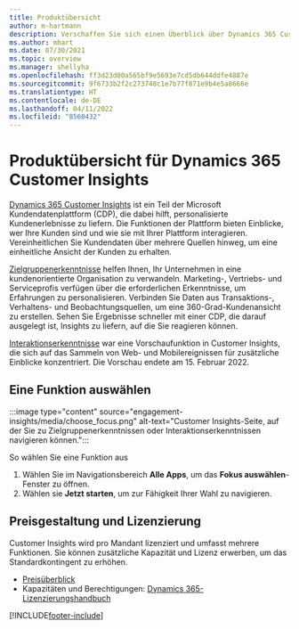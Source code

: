 ```yaml
---
title: Produktübersicht
author: m-hartmann
description: Verschaffen Sie sich einen Überblick über Dynamics 365 Customer Insights und seine Möglichkeiten.
ms.author: mhart
ms.date: 07/30/2021
ms.topic: overview
ms.manager: shellyha
ms.openlocfilehash: ff3d23d00a565bf9e5693e7cd5db644ddfe4887e
ms.sourcegitcommit: 9f6733b2f2c273748c1e7b77f871e9b4e5a8666e
ms.translationtype: HT
ms.contentlocale: de-DE
ms.lasthandoff: 04/11/2022
ms.locfileid: "8560432"
---
```

# <a name="product-overview-for-dynamics-365-customer-insights"></a>Produktübersicht für Dynamics 365 Customer Insights

[Dynamics 365 Customer Insights](https://dynamics.microsoft.com/ai/customer-insights/) ist ein Teil der Microsoft Kundendatenplattform (CDP), die dabei hilft, personalisierte Kundenerlebnisse zu liefern. Die Funktionen der Plattform bieten Einblicke, wer Ihre Kunden sind und wie sie mit Ihrer Plattform interagieren. Vereinheitlichen Sie Kundendaten über mehrere Quellen hinweg, um eine einheitliche Ansicht der Kunden zu erhalten.

[Zielgruppenerkenntnisse](audience-insights/overview.md) helfen Ihnen, Ihr Unternehmen in eine kundenorientierte Organisation zu verwandeln. Marketing-, Vertriebs- und Serviceprofis verfügen über die erforderlichen Erkenntnisse, um Erfahrungen zu personalisieren. Verbinden Sie Daten aus Transaktions-, Verhaltens- und Beobachtungsquellen, um eine 360-Grad-Kundenansicht zu erstellen. Sehen Sie Ergebnisse schneller mit einer CDP, die darauf ausgelegt ist, Insights zu liefern, auf die Sie reagieren können. 

[Interaktionserkenntnisse](engagement-insights/overview.md) war eine Vorschaufunktion in Customer Insights, die sich auf das Sammeln von Web- und Mobilereignissen für zusätzliche Einblicke konzentriert. Die Vorschau endete am 15. Februar 2022.
 
## <a name="choose-a-capability"></a>Eine Funktion auswählen

:::image type="content" source="engagement-insights/media/choose_focus.png" alt-text="Customer Insights-Seite, auf der Sie zu Zielgruppenerkenntnissen oder Interaktionserkenntnissen navigieren können.":::

So wählen Sie eine Funktion aus

1. Wählen Sie im Navigationsbereich **Alle Apps**, um das **Fokus auswählen**-Fenster zu öffnen.
1. Wählen sie **Jetzt starten**, um zur Fähigkeit Ihrer Wahl zu navigieren.

## <a name="pricing-and-licensing"></a>Preisgestaltung und Lizenzierung

Customer Insights wird pro Mandant lizenziert und umfasst mehrere Funktionen. Sie können zusätzliche Kapazität und Lizenz erwerben, um das Standardkontingent zu erhöhen. 
- [Preisüberblick](https://dynamics.microsoft.com/ai/customer-insights/pricing/)
- Kapazitäten und Berechtigungen: [Dynamics 365-Lizenzierungshandbuch](https://go.microsoft.com/fwlink/?LinkId=866544)

[!INCLUDE[footer-include](includes/footer-banner.md)]
